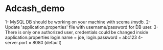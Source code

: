 # Adcash_demo

1- MySQL DB should be working on your machine with scema /mydb.
2- Update 'application.properties' file with username/password for DB user.
3- There is only one authorized user, credentials could be changed inside application.properties 
login.name = joe, login.password = abc123
4- server.port = 8080 (default)

